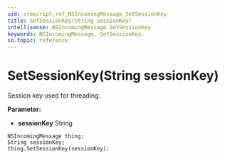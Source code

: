 ```yaml
---
uid: crmscript_ref_NSIncomingMessage_SetSessionKey
title: SetSessionKey(String sessionKey)
intellisense: NSIncomingMessage.SetSessionKey
keywords: NSIncomingMessage, GetSessionKey
so.topic: reference
---
```


# SetSessionKey(String sessionKey)

Session key used for threading.

**Parameter:** 
* **sessionKey** String

```crmscript
NSIncomingMessage thing;
String sessionKey;
thing.SetSessionKey(sessionKey);
```

